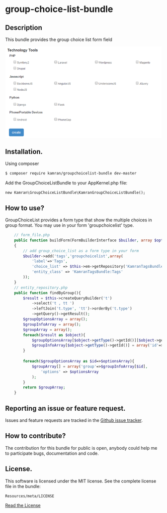 # group-choice-list-bundle

## Description

This bundle provides the group choice list form field

![alt text](https://github.com/kamranshahzad/GroupChoiceListBundle/blob/master/Resources/public/images/group_choice_list_screenshot.png "GroupChoiceList screenshot")


## Installation.

Using composer

``` bash
$ composer require kamran/groupchoicelist-bundle dev-master
```
Add the GroupChoiceListBundle to your AppKernel.php file:

```
new Kamran\GroupChoiceListBundle\KamranGroupChoiceListBundle();
```

## How to use?

GroupChoiceList provides a form type that show the multiple choices in group format. You may use in your form 'groupchoicelist' type.
``` php
	// form_file.php
	public function buildForm(FormBuilderInterface $builder, array $options)
    {
        // add group_choice_list as a form type in your form 
    	$builder->add('tags','groupchoicelist',array(
            'label'=>'Tags',
            'choice_list' => $this->em->getRepository('KamranTagsBundle:Tags')->findByGroup(),
            'entity_class' => 'KamranTagsBundle:Tags'
        ));
	}
	// entity_repository.php
	public function findByGroup(){
        $result = $this->createQueryBuilder('t')
            ->select('t , tt ')
            ->leftJoin('t.type', 'tt')->orderBy('t.type')
            ->getQuery()->getResult();
        $groupOptionsArray = array();
        $groupInfoArray = array();
        $groupArray = array();
        foreach($result as $object){
            $groupOptionsArray[$object->getType()->getId()][$object->getId()] = $object->getName();
            $groupInfoArray[$object->getType()->getId()] = array('id'=>$object->getType()->getId(),'title'=>$object->getType()->getName());
        }

        foreach($groupOptionsArray as $id=>$optionsArray){
            $groupArray[] = array('group'=>$groupInfoArray[$id],
                'options' => $optionsArray
            );
        }
        return $groupArray;
    }
```

## Reporting an issue or feature request.

Issues and feature requests are tracked in the 
[Github issue tracker](https://github.com/kamranshahzad/GroupChoiceListBundle/issues).


How to contribute?
------------------------------------
The contribution for this bundle for public is open, anybody could help me to participate 
bugs, documentation and code.



## License.
This software is licensed under the MIT license. See the complete license file in the bundle:
```
Resources/meta/LICENSE
```
[Read the License](https://github.com/kamranshahzad/GroupChoiceListBundle/blob/master/Resources/meta/LICENSE)
